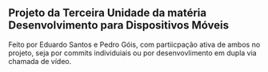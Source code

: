 ## Projeto da Terceira Unidade da matéria Desenvolvimento para Dispositivos Móveis

 Feito por Eduardo Santos e Pedro Góis, com partiicpação ativa de ambos no projeto, seja por commits individuiais ou por desenvovlimento em dupla via chamada de vídeo.
